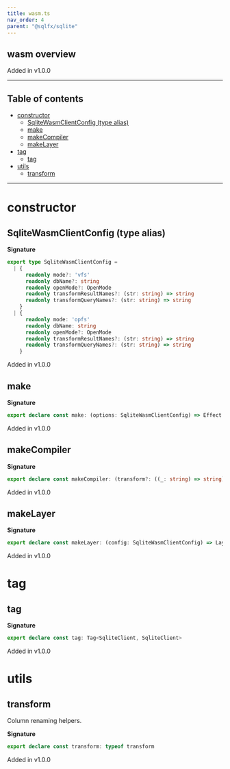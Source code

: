 ```yaml
---
title: wasm.ts
nav_order: 4
parent: "@sqlfx/sqlite"
---
```


## wasm overview

Added in v1.0.0

---

<h2 class="text-delta">Table of contents</h2>

- [constructor](#constructor)
  - [SqliteWasmClientConfig (type alias)](#sqlitewasmclientconfig-type-alias)
  - [make](#make)
  - [makeCompiler](#makecompiler)
  - [makeLayer](#makelayer)
- [tag](#tag)
  - [tag](#tag-1)
- [utils](#utils)
  - [transform](#transform)

---

# constructor

## SqliteWasmClientConfig (type alias)

**Signature**

```ts
export type SqliteWasmClientConfig =
  | {
      readonly mode?: 'vfs'
      readonly dbName?: string
      readonly openMode?: OpenMode
      readonly transformResultNames?: (str: string) => string
      readonly transformQueryNames?: (str: string) => string
    }
  | {
      readonly mode: 'opfs'
      readonly dbName: string
      readonly openMode?: OpenMode
      readonly transformResultNames?: (str: string) => string
      readonly transformQueryNames?: (str: string) => string
    }
```

Added in v1.0.0

## make

**Signature**

```ts
export declare const make: (options: SqliteWasmClientConfig) => Effect.Effect<Scope, never, SqliteClient>
```

Added in v1.0.0

## makeCompiler

**Signature**

```ts
export declare const makeCompiler: (transform?: ((_: string) => string) | undefined) => Statement.Compiler
```

Added in v1.0.0

## makeLayer

**Signature**

```ts
export declare const makeLayer: (config: SqliteWasmClientConfig) => Layer.Layer<never, never, SqliteClient>
```

Added in v1.0.0

# tag

## tag

**Signature**

```ts
export declare const tag: Tag<SqliteClient, SqliteClient>
```

Added in v1.0.0

# utils

## transform

Column renaming helpers.

**Signature**

```ts
export declare const transform: typeof transform
```

Added in v1.0.0
